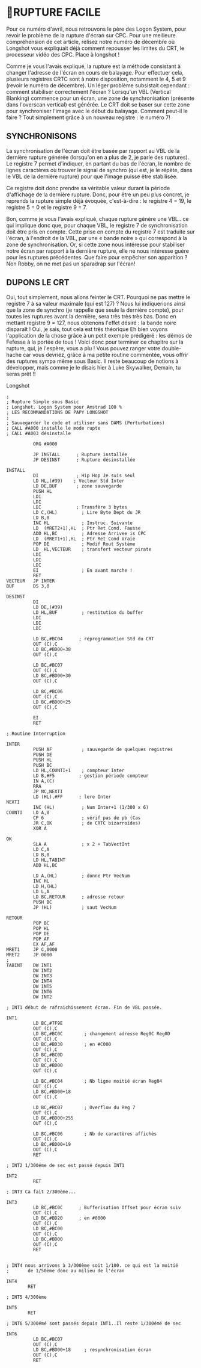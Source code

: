 RUPTURE FACILE
==============

Pour ce numéro d'avril, nous retrouvons le père des Logon System, pour revoir le problème de la rupture d'écran sur CPC. Pour une meilleure compréhension de cet article, relisez notre numéro de décembre où Longshot vous expliquait déjà comment repousser les limites du CRT, le processeur vidéo des CPC.
Place à longshot !

Comme je vous l'avais expliqué, la rupture est la méthode consistant à changer l'adresse de l'écran en cours de balayage. Pour effectuer cela, plusieurs registres CRTC sont à notre disposition, notamment le 4, 5 et 9 (revoir le numéro de décembre). Un léger problème subsistait cependant : comment stabiliser correctement l'écran ? Lorsqu'un VBL (Vertical Blanking) commence pour un écran, une zone de synchronisation (présente dans l'overscan vertical) est générée. Le CRT doit se baser sur cette zone pour synchroniser l'image avec le début du balayage. Comment peut-il le faire ? Tout simplement grâce à un nouveau registre : le numéro 7!

SYNCHRONISONS
-------------

La synchronisation de l'écran doit être basée par rapport au VBL de la dernière rupture générée (lorsqu'on en a plus de 2, je parle des ruptures). Le registre 7 permet d'indiquer, en partant du bas de l'écran, le nombre de lignes caractères où trouver le signal de synchro (qui est, je le répète, dans le VBL de la dernière rupture) pour que l'image puisse être stabilisée.

Ce registre doit donc prendre sa véritable valeur durant la période d'affichage de la dernière rupture. Donc, pour être un peu plus concret, je reprends la rupture simple déjà évoquée, c'est-à-dire : le registre 4 = 19, le registre 5 = 0 et le registre 9 = 7.

Bon, comme je vous l'avais expliqué, chaque rupture génère une VBL.. ce qui implique donc que, pour chaque VBL, le registre 7 de synchronisation doit être pris en compte. Cette prise en compte du registre 7 est traduite sur l'écran, à l'endroit de la VBL, par une « bande noire » qui correspond à la zone de synchronisation. Or, si cette zone nous intéresse pour stabiliser notre écran par rapport à la dernière rupture, elle ne nous intéresse guère pour les ruptures précédentes. Que faire pour empêcher son apparition ? Non Robby, on ne met pas un sparadrap sur l'écran!

DUPONS LE CRT
-------------

Oui, tout simplement, nous allons feinter le CRT. Pourquoi ne pas mettre le registre 7 à sa valeur maximale (qui est 127) ? Nous lui indiquerions ainsi que la zone de synchro (je rappelle que seule la dernière compte), pour toutes les ruptures avant la dernière, sera très très très bas. Donc en mettant registre 9 = 127, nous obtenons l'effet désiré : la bande noire disparaît !
Oui, je sais, tout cela est très théorique Eh bien voyons l'application de la chose grâce à un petit exemple prédigéré : les démos de Fefesse à la portée de tous ! Voici donc pour terminer ce chapitre sur la rupture, qui, je l'espère, vous a plu ! Vous pouvez ranger votre double-hache car vous devriez, grâce à ma petite routine commentée, vous offrir des ruptures sympa même sous Basic. Il reste beaucoup de notions à développer, mais comme je le disais hier à Luke Skywalker, Demain, tu seras prêt !!

Longshot

```
;
; Rupture Simple sous Basic
; Longshot. Logon System pour Amstrad 100 %
; LES RECOMMANDATIONS DE PAPY LONGSHOT
;
; Sauvegarder le code et utiliser sans DAMS (Perturbations)
; CALL #A000 installe le mode rupte
; CALL #A003 désinstalle

          ORG #A000

          JP INSTALL      ; Rupture installée
          JP DESINST      ; Rupture désinstallée

INSTALL
          DI              ; Hip Hop Je suis seul
          LD HL,(#39)    ; Vecteur Std Inter
          LD DE,BUF       ; zone sauvegarde
          PUSH HL
          LDI
          LDI
          LDI             ; Transfère 3 bytes
          LD C,(HL)         ; Lire Byte Dept du JR
          LD B,0
          INC HL            ; Instruc. Suivante
          LD  (MRET2+1),HL  ; Ptr Ret Cond. Fausse
          ADD HL,BC         ; Adresse Arrivee is CPC
          LD  (MRET1+1),HL  ; Ptr Ret Cond Vraie
          POP DE            ; Modif Rout Système
          LD  HL,VECTEUR    ; transfert vecteur pirate
          LDI
          LDI
          LDI
          EI                ; En avant marche !
          RET
VECTEUR   JP INTER
BUF       DS 3,0

DESINST
          DI
          LD DE,(#39)
          LD HL,BUF         ; restitution du buffer
          LDI
          LDI
          LDI

          LD BC,#BC04      ; reprogrammation Std du CRT
          OUT (C),C
          LD BC,#BD00+38
          OUT (C),C

          LD BC,#BC07
          OUT (C),C
          LD BC,#BD00+30
          OUT (C),C

          LD BC,#BC06
          OUT (C),C
          LD BC,#BD00+25
          OUT (C),C

          EI
          RET

; Routine Interruption

INTER
          PUSH AF           ; sauvegarde de quelques registres
          PUSH DE
          PUSH HL
          PUSH BC
          LD HL,COUNTI+1    ; compteur Inter
          LD B,#F5         ; gestion période compteur
          IN A,(C)
          RRA
          JP NC,NEXTI
          LD (HL),#FF      ; lere Inter
NEXTI
          INC (HL)          ; Num Inter+1 (1/300 x 6)
COUNTI    LD A,0
          CP 6              ; vérif pas de pb (Cas
          JR C,OK           ; de CRTC bizarroïdes)
          XOR A

OK
          SLA A             ; x 2 + TabVectInt
          LD C,A
          LD B,0
          LD HL,TABINT
          ADD HL,BC

          LD A,(HL)         ; donne Ptr VecNum
          INC HL
          LD H,(HL)
          LD L,A
          LD BC,RETOUR      ; adresse retour
          PUSH BC
          JP (HL)           ; saut VecNum

RETOUR
          POP BC
          POP HL
          POP DE
          POP AF
          EX AF,AF
MRET1     JP C,0000
MRET2     JP 0000
;
TABINT    DW INT1
          DW INT2
          DW INT3
          DW INT4
          DW INT5
          DW INT6
          DW INT2

; INT1 début de rafraichissement écran. Fin de VBL passée.

INT1
          LD BC,#7F9E
          OUT (C),C
          LD BC,#BC0C        ; changement adresse Reg0C Reg0D
          OUT (C),C
          LD BC,#BD30        ; en #C000
          OUT (C),C
          LD BC,#BC0D
          OUT (C),C
          LD BC,#BD00
          OUT (C),C

          LD BC,#BC04        ; Nb ligne moitié écran Reg04
          OUT (C),C
          LD BC,#BD00+18
          OUT (C),C

          LD BC,#BC07        ; Overflow du Reg 7
          OUT (C),C
          LD BC,#BD00+255
          OUT (C),C

          LD BC,#BC06        ; Nb de caractères affichès
          OUT (C),C
          LD BC,#BD00+19
          OUT (C),C
          RET

; INT2 1/300éme de sec est passé depuis INT1

INT2
          RET

; INT3 Ca fait 2/300ème...

INT3
          LD BC,#BC0C      ; Bufferisation Offset pour écran suiv
          OUT (C),C
          LD BC,#BD20      ; en #8000
          OUT (C),C
          LD BC,#BC00
          OUT (C),C
          LD BC,#BD00
          OUT (C),C
          RET


; INT4 nous arrivons à 3/300ème soit 1/100. ce qui est la moitié
;       de 1/50ème donc au milieu de l'écran

INT4
        RET

; INT5 4/300ème

INT5
        RET

; INT6 5/300émé sont passés depuis INT1..Il reste 1/300émé de sec

INT6
          LD BC,#BC07
          OUT (C),C
          LD BC,#BD00+18     ; resynchronisation écran
          OUT (C),C
          RET
```
